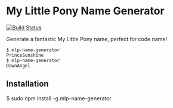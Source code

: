# My Little Pony Name Generator

[![Build Status](https://travis-ci.org/wavesoftware/mlp-name-generator.svg)](https://travis-ci.org/wavesoftware/mlp-name-generator)

Generate a fantastic My Little Pony name, perfect for code name!

    $ mlp-name-generator
    PrinceSunshine
    $ mlp-name-generator
    DawnAngel

## Installation

  $ sudo npm install -g mlp-name-generator

